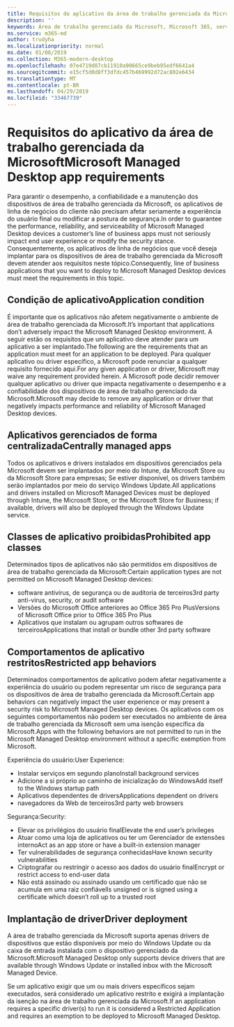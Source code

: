 ```yaml
---
title: Requisitos do aplicativo da área de trabalho gerenciada da Microsoft
description: ''
keywords: Área de trabalho gerenciada da Microsoft, Microsoft 365, serviço, documentação
ms.service: m365-md
author: trudyha
ms.localizationpriority: normal
ms.date: 01/08/2019
ms.collection: M365-modern-desktop
ms.openlocfilehash: 07e4719d87cb11910a90665ce9beb95edf6641a4
ms.sourcegitcommit: e15cf5d0d8ff3dfdc457b469992d72ac802e6434
ms.translationtype: MT
ms.contentlocale: pt-BR
ms.lasthandoff: 04/29/2019
ms.locfileid: "33467739"
---
```

# <a name="microsoft-managed-desktop-app-requirements"></a><span data-ttu-id="3e8ab-103">Requisitos do aplicativo da área de trabalho gerenciada da Microsoft</span><span class="sxs-lookup"><span data-stu-id="3e8ab-103">Microsoft Managed Desktop app requirements</span></span>

<!--This topic is the target for aka.ms/app-req. This is aka link is used from EA agreeement for MMD. do not delete.-->

<!--Application addendum -->
 
<span data-ttu-id="3e8ab-104">Para garantir o desempenho, a confiabilidade e a manutenção dos dispositivos de área de trabalho gerenciada da Microsoft, os aplicativos de linha de negócios do cliente não precisam afetar seriamente a experiência do usuário final ou modificar a postura de segurança.</span><span class="sxs-lookup"><span data-stu-id="3e8ab-104">In order to guarantee the performance, reliability, and serviceability of Microsoft Managed Desktop devices a customer’s line of business apps must not seriously impact end user experience or modify the security stance.</span></span> <span data-ttu-id="3e8ab-105">Consequentemente, os aplicativos de linha de negócios que você deseja implantar para os dispositivos de área de trabalho gerenciada da Microsoft devem atender aos requisitos neste tópico.</span><span class="sxs-lookup"><span data-stu-id="3e8ab-105">Consequently, line of business applications that you want to deploy to Microsoft Managed Desktop devices must meet the requirements in this topic.</span></span>

## <a name="application-condition"></a><span data-ttu-id="3e8ab-106">Condição de aplicativo</span><span class="sxs-lookup"><span data-stu-id="3e8ab-106">Application condition</span></span>

<span data-ttu-id="3e8ab-107">É importante que os aplicativos não afetem negativamente o ambiente de área de trabalho gerenciada da Microsoft.</span><span class="sxs-lookup"><span data-stu-id="3e8ab-107">It’s important that applications don’t adversely impact the Microsoft Managed Desktop environment.</span></span> <span data-ttu-id="3e8ab-108">A seguir estão os requisitos que um aplicativo deve atender para um aplicativo a ser implantado.</span><span class="sxs-lookup"><span data-stu-id="3e8ab-108">The following are the requirements that an application must meet for an application to be deployed.</span></span> <span data-ttu-id="3e8ab-109">Para qualquer aplicativo ou driver específico, a Microsoft pode renunciar a qualquer requisito fornecido aqui.</span><span class="sxs-lookup"><span data-stu-id="3e8ab-109">For any given application or driver, Microsoft may waive any requirement provided herein.</span></span> <span data-ttu-id="3e8ab-110">A Microsoft pode decidir remover qualquer aplicativo ou driver que impacta negativamente o desempenho e a confiabilidade dos dispositivos de área de trabalho gerenciado da Microsoft.</span><span class="sxs-lookup"><span data-stu-id="3e8ab-110">Microsoft may decide to remove any application or driver that negatively impacts performance and reliability of Microsoft Managed Desktop devices.</span></span>

## <a name="centrally-managed-apps"></a><span data-ttu-id="3e8ab-111">Aplicativos gerenciados de forma centralizada</span><span class="sxs-lookup"><span data-stu-id="3e8ab-111">Centrally managed apps</span></span>

<span data-ttu-id="3e8ab-112">Todos os aplicativos e drivers instalados em dispositivos gerenciados pela Microsoft devem ser implantados por meio do Intune, da Microsoft Store ou da Microsoft Store para empresas; Se estiver disponível, os drivers também serão implantados por meio do serviço Windows Update.</span><span class="sxs-lookup"><span data-stu-id="3e8ab-112">All applications and drivers installed on Microsoft Managed Devices must be deployed through Intune, the Microsoft Store, or the Microsoft Store for Business; if available, drivers will also be deployed through the Windows Update service.</span></span> 

## <a name="prohibited-app-classes"></a><span data-ttu-id="3e8ab-113">Classes de aplicativo proibidas</span><span class="sxs-lookup"><span data-stu-id="3e8ab-113">Prohibited app classes</span></span>

<span data-ttu-id="3e8ab-114">Determinados tipos de aplicativos não são permitidos em dispositivos de área de trabalho gerenciada da Microsoft:</span><span class="sxs-lookup"><span data-stu-id="3e8ab-114">Certain application types are not permitted on Microsoft Managed Desktop devices:</span></span>
- <span data-ttu-id="3e8ab-115">software antivírus, de segurança ou de auditoria de terceiros</span><span class="sxs-lookup"><span data-stu-id="3e8ab-115">3rd party anti-virus, security, or audit software</span></span>
- <span data-ttu-id="3e8ab-116">Versões do Microsoft Office anteriores ao Office 365 Pro Plus</span><span class="sxs-lookup"><span data-stu-id="3e8ab-116">Versions of Microsoft Office prior to Office 365 Pro Plus</span></span>
- <span data-ttu-id="3e8ab-117">Aplicativos que instalam ou agrupam outros softwares de terceiros</span><span class="sxs-lookup"><span data-stu-id="3e8ab-117">Applications that install or bundle other 3rd party software</span></span>

## <a name="restricted-app-behaviors"></a><span data-ttu-id="3e8ab-118">Comportamentos de aplicativo restritos</span><span class="sxs-lookup"><span data-stu-id="3e8ab-118">Restricted app behaviors</span></span>

<span data-ttu-id="3e8ab-119">Determinados comportamentos de aplicativo podem afetar negativamente a experiência do usuário ou podem representar um risco de segurança para os dispositivos de área de trabalho gerenciada da Microsoft.</span><span class="sxs-lookup"><span data-stu-id="3e8ab-119">Certain app behaviors can negatively impact the user experience or may present a security risk to Microsoft Managed Desktop devices.</span></span> <span data-ttu-id="3e8ab-120">Os aplicativos com os seguintes comportamentos não podem ser executados no ambiente de área de trabalho gerenciada da Microsoft sem uma isenção específica da Microsoft.</span><span class="sxs-lookup"><span data-stu-id="3e8ab-120">Apps with the following behaviors are not permitted to run in the Microsoft Managed Desktop environment without a specific exemption from Microsoft.</span></span>

<span data-ttu-id="3e8ab-121">Experiência do usuário:</span><span class="sxs-lookup"><span data-stu-id="3e8ab-121">User Experience:</span></span>
- <span data-ttu-id="3e8ab-122">Instalar serviços em segundo plano</span><span class="sxs-lookup"><span data-stu-id="3e8ab-122">Install background services</span></span>
- <span data-ttu-id="3e8ab-123">Adicione a si próprio ao caminho de inicialização do Windows</span><span class="sxs-lookup"><span data-stu-id="3e8ab-123">Add itself to the Windows startup path</span></span>
- <span data-ttu-id="3e8ab-124">Aplicativos dependentes de drivers</span><span class="sxs-lookup"><span data-stu-id="3e8ab-124">Applications dependent on drivers</span></span>
- <span data-ttu-id="3e8ab-125">navegadores da Web de terceiros</span><span class="sxs-lookup"><span data-stu-id="3e8ab-125">3rd party web browsers</span></span>

<span data-ttu-id="3e8ab-126">Segurança:</span><span class="sxs-lookup"><span data-stu-id="3e8ab-126">Security:</span></span>
- <span data-ttu-id="3e8ab-127">Elevar os privilégios do usuário final</span><span class="sxs-lookup"><span data-stu-id="3e8ab-127">Elevate the end user’s privileges</span></span>
- <span data-ttu-id="3e8ab-128">Atuar como uma loja de aplicativos ou ter um Gerenciador de extensões interno</span><span class="sxs-lookup"><span data-stu-id="3e8ab-128">Act as an app store or have a built-in extension manager</span></span>
- <span data-ttu-id="3e8ab-129">Ter vulnerabilidades de segurança conhecidas</span><span class="sxs-lookup"><span data-stu-id="3e8ab-129">Have known security vulnerabilities</span></span>
- <span data-ttu-id="3e8ab-130">Criptografar ou restringir o acesso aos dados do usuário final</span><span class="sxs-lookup"><span data-stu-id="3e8ab-130">Encrypt or restrict access to end-user data</span></span>
- <span data-ttu-id="3e8ab-131">Não está assinado ou assinado usando um certificado que não se acumula em uma raiz confiável</span><span class="sxs-lookup"><span data-stu-id="3e8ab-131">Is unsigned or is signed using a certificate which doesn’t roll up to a trusted root</span></span>


## <a name="driver-deployment"></a><span data-ttu-id="3e8ab-132">Implantação de driver</span><span class="sxs-lookup"><span data-stu-id="3e8ab-132">Driver deployment</span></span>

<span data-ttu-id="3e8ab-133">A área de trabalho gerenciada da Microsoft suporta apenas drivers de dispositivos que estão disponíveis por meio do Windows Update ou da caixa de entrada instalada com o dispositivo gerenciado da Microsoft.</span><span class="sxs-lookup"><span data-stu-id="3e8ab-133">Microsoft Managed Desktop only supports device drivers that are available through Windows Update or installed inbox with the Microsoft Managed Device.</span></span> 

<span data-ttu-id="3e8ab-134">Se um aplicativo exigir que um ou mais drivers específicos sejam executados, será considerado um aplicativo restrito e exigirá a implantação da isenção na área de trabalho gerenciada da Microsoft.</span><span class="sxs-lookup"><span data-stu-id="3e8ab-134">If an application requires a specific driver(s) to run it is considered a Restricted Application and requires an exemption to be deployed to Microsoft Managed Desktop.</span></span> 


